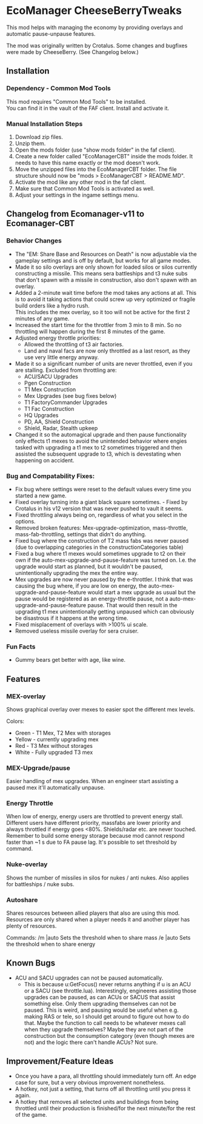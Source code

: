 # EcoManager CheeseBerryTweaks

This mod helps with managing the economy by providing overlays and automatic pause-unpause features.

The mod was originally written by Crotalus. Some changes and bugfixes were made by CheeseBerry. (See Changelog below.)

## Installation

### Dependency - Common Mod Tools

This mod requires "Common Mod Tools" to be installed.  
You can find it in the vault of the FAF client. Install and activate it.

### Manual Installation Steps

1. Download zip files.
2. Unzip them.
3. Open the mods folder (use "show mods folder" in the faf client).
4. Create a new folder called "EcoManagerCBT" inside the mods folder. It needs to have this name exactly or the mod doesn't work.
5. Move the unzipped files into the EcoManagerCBT folder. The file structure should now be "mods > EcoManagerCBT > README.MD".
6. Activate the mod like any other mod in the faf client.
7. Make sure that Common Mod Tools is activated as well.
8. Adjust your settings in the ingame settings menu.

## Changelog from Ecomanager-v11 to Ecomanager-CBT

### Behavior Changes
* The "EM: Share Base and Resources on Death" is now adjustable via the gameplay settings and is off by default, but works for all game modes.
* Made it so silo overlays are only shown for loaded silos or silos currently constructing a missile. This means sera battleships and t3 nuke subs that don't spawn with a missile in construction, also don't spawn with an overlay.
* Added a 2-minute wait time before the mod takes any actions at all. This is to avoid it taking actions that could screw up very optimized or fragile build orders like a hydro rush.  
  This includes the mex overlay, so it too will not be active for the first 2 minutes of any game.
* Increased the start time for the throttler from 3 min to 8 min. So no throttling will happen during the first 8 minutes of the game.
* Adjusted energy throttle priorities:
  * Allowed the throttling of t3 air factories.
  * Land and naval facs are now only throttled as a last resort, as they use very little energy anyway. 
* Made it so a significant number of units are never throttled, even if you are stalling. Excluded from throttling are:
  * ACU/SACU Upgrades
  * Pgen Construction
  * T1 Mex Construction
  * Mex Upgrades (see bug fixes below)
  * T1 FactoryCommander Upgrades
  * T1 Fac Construction
  * HQ Upgrades
  * PD, AA, Shield Construction
  * Shield, Radar, Stealth upkeep
* Changed it so the automagical upgrade and then pause functionality only effects t1 mexes to avoid the unintended behavior where engies tasked with upgrading a t1 mex to t2 sometimes triggered and then assisted the subsequent upgrade to t3, which is devestating when happening on accident.

### Bug and Compatability Fixes:
* Fix bug where settings were reset to the default values every time you started a new game.
* Fixed overlay turning into a giant black square sometimes. - Fixed by Crotalus in his v12 version that was never pushed to vault it seems.
* Fixed throttling always being on, regardless of what you select in the options.
* Removed broken features: Mex-upgrade-optimization, mass-throttle, mass-fab-throttling, settings that didn't do anything.
* Fixed bug where the construction of T2 mass fabs was never paused (due to overlapping categories in the constructionCategories table)
* Fixed a bug where t1 mexes would sometimes upgrade to t2 on their own if the auto-mex-upgrade-and-pause-feature was turned on. I.e. the upgrade would start as planned, but it wouldn't be paused, unintentionally upgrading the mex the entire way.
* Mex upgrades are now never paused by the e-throttler. I think that was causing the bug where, if you are low on energy, the auto-mex-upgrade-and-pause-feature would start a mex upgrade as usual but the pause would be registered as an energy-throttle pause, not a auto-mex-upgrade-and-pause-feature pause. That would then result in the upgrading t1 mex unintentionally getting unpaused which can obviously be disastrous if it happens at the wrong time.
* Fixed misplacement of overlays with >100% ui scale.
* Removed useless missile overlay for sera cruiser.

### Fun Facts
* Gummy bears get better with age, like wine.

## Features

### MEX-overlay
Shows graphical overlay over mexes to easier spot the different mex levels.

Colors:
* Green - T1 Mex, T2 Mex with storages
* Yellow - currently upgrading mex
* Red - T3 Mex without storages
* White - Fully upgraded T3 mex

### MEX-Upgrade/pause
Easier handling of mex upgrades. When an engineer start assisting a paused mex it'll automatically unpause.

### Energy Throttle
When low of energy, energy users are throttled to prevent energy stall. Different users have different priority, massfabs are lower priority and always throttled if energy goes <80%.
Shields/radar etc. are never touched. Remember to build some energy storage because mod cannot respond faster than ~1 s due to FA pause lag. It's possible to set threshold by command.

### Nuke-overlay
Shows the number of missiles in silos for nukes / anti nukes. Also applies for battleships / nuke subs.

### Autoshare
Shares resources between allied players that also are using this mod. Resources are only shared when a player needs it and another player has plenty of resources.

Commands:
/m <amount>|auto
Sets the threshold when to share mass
/e <amount>|auto
Sets the threshold when to share energy

## Known Bugs
* ACU and SACU upgrades can not be paused automatically.
  * This is because u:GetFocus() never returns anything if u is an ACU or a SACU (see throttle.lua). Interestingly, engineeres assisting those upgrades can be paused, as can ACUs or SACUS that assist something else. Only them upgrading themselves can not be paused. This is weird, and pausing would be useful when e.g. making RAS or tele, so I should get around to figure out how to do that. Maybe the function to call needs to be whatever mexes call when they upgrade themselves? Maybe they are not part of the construction but the consumption category (even though mexes are not) and the logic there can't handle ACUs? Not sure.

## Improvement/Feature Ideas
* Once you have a para, all throttling should immediately turn off. An edge case for sure, but a very obvious improvement nonetheless.
* A hotkey, not just a setting, that turns off all throttling until you press it again.
* A hotkey that removes all selected units and buildings from being throttled until their production is finished/for the next minute/for the rest of the game.
